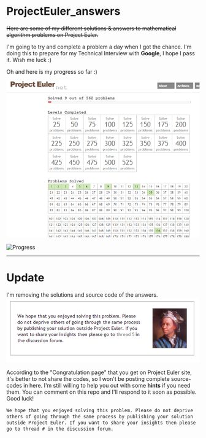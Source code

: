 # ProjectEuler_answers
<strike>Here are some of my different solutions & answers to mathematical algorithm problems on Project Euler.</strike>

I'm going to try and complete a problem a day when I got the chance.
I'm doing this to prepare for my Technical Interview with **Google**, I hope I pass it. Wish me luck :)

Oh and here is my progress so far :)

![Progress](https://raw.githubusercontent.com/fedmich/ProjectEuler_answers/master/progress/update_fedmich.png)

![Progress](http://projecteuler.net/profile/fedmich.png)

----

Update
====

I'm removing the solutions and source code of the answers.
![Progress](https://raw.githubusercontent.com/fedmich/ProjectEuler_answers/master/progress/dont_share_answers.png)

According to the "Congratulation page" that you get on Project Euler site, it's better to not share the codes, so I won't be posting complete source-codes in here. I'm still willing to help you out with some **hints** if you need them. You can comment on this repo and I'll respond to it soon as possible. Good luck!

    We hope that you enjoyed solving this problem. Please do not deprive others of going through the same process by publishing your solution outside Project Euler. If you want to share your insights then please go to thread # in the discussion forum.